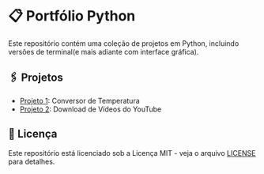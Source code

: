 # 📋 Portfólio Python

Este repositório contém uma coleção de projetos em Python, incluindo versões de terminal(e mais adiante com interface gráfica).

## 🖇️ Projetos

- [Projeto 1](conversor_de_unidades/README.md): Conversor de Temperatura
- [Projeto 2](youtube_videos_downloader/README.md): Download de Vídeos do YouTube

## 📜 Licença

Este repositório está licenciado sob a Licença MIT - veja o arquivo [LICENSE](LICENSE) para detalhes.
